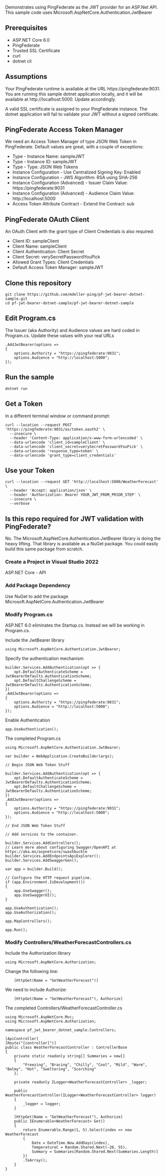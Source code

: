
Demonstrates using PingFederate as the JWT provider for an ASP.Net API.  This sample code uses Microsoft.AspNetCore.Authentication.JwtBearer

## Prerequisites

* ASP.NET Core 6.0
* PingFederate
* Trusted SSL Certificate
* curl
* dotnet cli

## Assumptions

Your PingFederate runtime is available at the URL https://pingfederate:9031.  You are running this sample dotnet application locally, and it will be available at http://localhost:5000.  Update accordingly.

A valid SSL certificate is assigned to your PingFederate instance.  The dotnet application will fail to validate your JWT without a signed certificate.

## PingFederate Access Token Manager

We need an Access Token Manager of type JSON Web Token in PingFederate.  Default values are great, with a couple of exceptions:

* Type - Instance Name: sampleJWT
* Type - Instance ID: sampleJWT
* Type - Type: JSON Web Tokens
* Instance Configuration - Use Centralized Signing Key: Enabled
* Instance Configuration - JWS Algorithm: RSA using SHA-256
* Instance Configuration (Advanced) - Issuer Claim Value: https://pingfederate:9031
* Instance Configuration (Advanced) - Audience Claim Value: http://localhost:5000
* Access Token Attribute Contract - Extend the Contract: sub

## PingFederate OAuth Client

An OAuth Client with the grant type of Client Credentials is also required:

* Client ID: sampleClient
* Client Name: sampleClient
* Client Authentication: Client Secret
* Client Secret: verySecretPasswordYouPick
* Allowed Grant Types: Client Credentials
* Default Access Token Manager: sampleJWT

## Clone this repository

```
git clone https://github.com/mdeller-ping/pf-jwt-bearer-dotnet-sample.git
cd pf-jwt-bearer-dotnet-sample/pf-jwt-bearer-dotnet-sample
```

## Edit Program.cs

The Issuer (aka Authority) and Audience values are hard coded in Program.cs.  Update these values with your real URLs

```
.AddJwtBearer(options =>
{
    options.Authority = "https://pingfederate:9031";
    options.Audience = "http://localhost:5000";
});
```

## Run the sample

```
dotnet run
```

## Get a Token

In a different terminal window or command prompt:

```
curl --location --request POST 'https://pingfederate:9031/as/token.oauth2' \
  --insecure \
  --header 'Content-Type: application/x-www-form-urlencoded' \
  --data-urlencode 'client_id=sampleClient' \
  --data-urlencode 'client_secret=verySecretPasswordYouPick' \
  --data-urlencode 'response_type=token' \
  --data-urlencode 'grant_type=client_credentials'
```
## Use your Token

```
curl --location --request GET 'http://localhost:5000/WeatherForecast' \
  --header 'Accept: application/json' \
  --header 'Authorization: Bearer YOUR_JWT_FROM_PRIOR_STEP' \
  --insecure \
  --verbose
```

## Is this repo required for JWT validation with PingFederate?

No.  The Microsoft.AspNetCore.Authentication.JwtBearer library is doing the heavy lifting.  That library is available as a NuGet package.  You could easily build this same package from scratch.

### Create a Project in Visual Studio 2022

ASP.NET Core - API

### Add Package Dependency

Use NuGet to add the package Microsoft.AspNetCore.Authentication.JwtBearer

### Modify Program.cs

ASP.NET 6.0 eliminates the Startup.cs.  Instead we will be working in Program.cs.

Include the JwtBearer library

```
using Microsoft.AspNetCore.Authentication.JwtBearer;
```

Specify the authentication mechanism

```
builder.Services.AddAuthentication(opt => {
    opt.DefaultAuthenticateScheme = JwtBearerDefaults.AuthenticationScheme;
    opt.DefaultChallengeScheme = JwtBearerDefaults.AuthenticationScheme;
})
.AddJwtBearer(options =>
{
    options.Authority = "https://pingfederate:9031";
    options.Audience = "http://localhost:5000";
});
```

Enable Authentication

```
app.UseAuthentication();
```

The completed Program.cs

```
using Microsoft.AspNetCore.Authentication.JwtBearer;

var builder = WebApplication.CreateBuilder(args);

// Begin JSON Web Token Stuff

builder.Services.AddAuthentication(opt => {
    opt.DefaultAuthenticateScheme = JwtBearerDefaults.AuthenticationScheme;
    opt.DefaultChallengeScheme = JwtBearerDefaults.AuthenticationScheme;
})
.AddJwtBearer(options =>
{
    options.Authority = "https://pingfederate:9031";
    options.Audience = "http://localhost:5000";
});

// End JSON Web Token Stuff

// Add services to the container.

builder.Services.AddControllers();
// Learn more about configuring Swagger/OpenAPI at https://aka.ms/aspnetcore/swashbuckle
builder.Services.AddEndpointsApiExplorer();
builder.Services.AddSwaggerGen();

var app = builder.Build();

// Configure the HTTP request pipeline.
if (app.Environment.IsDevelopment())
{
    app.UseSwagger();
    app.UseSwaggerUI();
}

app.UseAuthentication();
app.UseAuthorization();

app.MapControllers();

app.Run();
```

### Modify Controllers/WeatherForecastControllers.cs

Include the Authorization library

```
using Microsoft.AspNetCore.Authorization;
```

Change the following line:

```
    [HttpGet(Name = "GetWeatherForecast")]
```

We need to include Authorize:

```
    [HttpGet(Name = "GetWeatherForecast"), Authorize]
```

The completed Controllers/WeatherForecastController.cs

```
using Microsoft.AspNetCore.Mvc;
using Microsoft.AspNetCore.Authorization;

namespace pf_jwt_bearer_dotnet_sample.Controllers;

[ApiController]
[Route("[controller]")]
public class WeatherForecastController : ControllerBase
{
    private static readonly string[] Summaries = new[]
    {
        "Freezing", "Bracing", "Chilly", "Cool", "Mild", "Warm", "Balmy", "Hot", "Sweltering", "Scorching"
    };

    private readonly ILogger<WeatherForecastController> _logger;

    public WeatherForecastController(ILogger<WeatherForecastController> logger)
    {
        _logger = logger;
    }

    [HttpGet(Name = "GetWeatherForecast"), Authorize]
    public IEnumerable<WeatherForecast> Get()
    {
        return Enumerable.Range(1, 5).Select(index => new WeatherForecast
        {
            Date = DateTime.Now.AddDays(index),
            TemperatureC = Random.Shared.Next(-20, 55),
            Summary = Summaries[Random.Shared.Next(Summaries.Length)]
        })
        .ToArray();
    }
}
```
